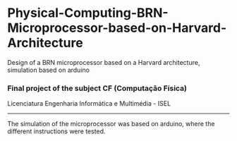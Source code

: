 # Physical-Computing-BRN-Microprocessor-based-on-Harvard-Architecture
Design of a BRN microprocessor based on a Harvard architecture, simulation based on arduino


### Final project of the subject CF (Computação Física)

Licenciatura Engenharia Informática e Multimédia - ISEL

---

The simulation of the microprocessor was based on arduino, where the different instructions were tested.

